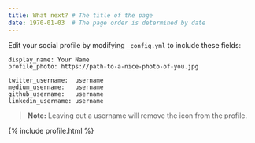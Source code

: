 ```yaml
---
title: What next? # The title of the page
date: 1970-01-03  # The page order is determined by date
---
```


Edit your social profile by modifying `_config.yml` to include these fields:

```
display_name: Your Name
profile_photo: https://path-to-a-nice-photo-of-you.jpg

twitter_username:  username
medium_username:   username
github_username:   username
linkedin_username: username
```

> **Note:** Leaving out a username will remove the icon from the profile.

{% include profile.html %}
